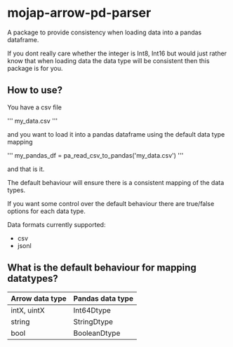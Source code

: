 # mojap-arrow-pd-parser

A package to provide consistency when loading data into a pandas dataframe.

If you dont really care whether the integer is Int8, Int16 but would just rather know that when loading data the data type will be consistent then this package is for you.

## How to use?

You have a csv file

'''
my_data.csv
'''

and you want to load it into a pandas dataframe using the default data type mapping

'''
my_pandas_df = pa_read_csv_to_pandas('my_data.csv')
'''

and that is it. 

The default behaviour will ensure there is a consistent mapping of the data types.

If you want some control over the default behaviour there are true/false options for each data type.

Data formats currently supported:

- csv
- jsonl

## What is the default behaviour for mapping datatypes?

|  Arrow data type | Pandas data type |
|------------------|------------------|
| intX, uintX      | Int64Dtype       |
| string           | StringDtype      |
| bool             | BooleanDtype     |


